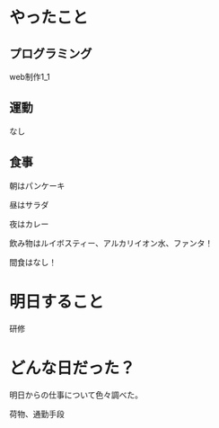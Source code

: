 # やったこと

## プログラミング

web制作1_1

## 運動

なし

## 食事

朝はパンケーキ

昼はサラダ

夜はカレー

飲み物はルイボスティー、アルカリイオン水、ファンタ！

間食はなし！

# 明日すること

研修

# どんな日だった？

明日からの仕事について色々調べた。

荷物、通勤手段
